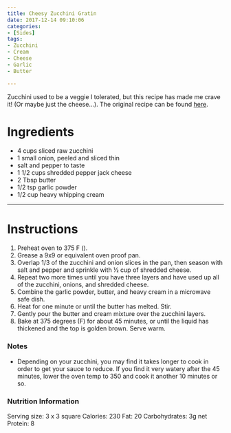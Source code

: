 ```yaml
---
title: Cheesy Zucchini Gratin
date: 2017-12-14 09:10:06
categories:
- [Sides]
tags:
- Zucchini
- Cream
- Cheese
- Garlic
- Butter

---
```


Zucchini used to be a veggie I tolerated, but this recipe has made me crave it! (Or maybe just the cheese...). The original recipe can be found [here](https://www.ibreatheimhungry.com/easy-cheesy-zucchini-gratin-low-carb-keto/).

<!--more-->


# Ingredients
- 4 cups sliced raw zucchini
- 1 small onion, peeled and sliced thin
- salt and pepper to taste
- 1 1/2 cups shredded pepper jack cheese
- 2 Tbsp butter
- 1/2 tsp garlic powder
- 1/2 cup heavy whipping cream

---

# Instructions
1. Preheat oven to 375 F ().
2. Grease a 9x9 or equivalent oven proof pan.
3. Overlap 1/3 of the zucchini and onion slices in the pan, then season with salt and pepper and sprinkle with ½ cup of shredded cheese.
4. Repeat two more times until you have three layers and have used up all of the zucchini, onions, and shredded cheese.
5. Combine the garlic powder, butter, and heavy cream in a microwave safe dish.
6. Heat for one minute or until the butter has melted. Stir.
7. Gently pour the butter and cream mixture over the zucchini layers.
8. Bake at 375 degrees (F) for about 45 minutes, or until the liquid has thickened and the top is golden brown. Serve warm.

### Notes
- Depending on your zucchini, you may find it takes longer to cook in order to get your sauce to reduce. If you find it very watery after the 45 minutes, lower the oven temp to 350 and cook it another 10 minutes or so.

### Nutrition Information
Serving size: 3 x 3 square 
Calories: 230 
Fat: 20 
Carbohydrates: 3g net 
Protein: 8

